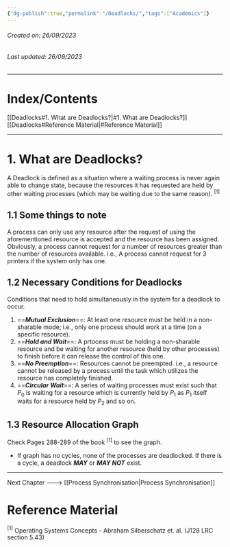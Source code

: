 ```yaml
---
{"dg-publish":true,"permalink":"/Deadlocks/","tags":["Academics"]}
---
```


###### Created on: 26/09/2023
###### Last updated: 26/09/2023

----
# Index/Contents
[[Deadlocks#1. What are Deadlocks?\|#1. What are Deadlocks?]]
[[Deadlocks#Reference Material\|#Reference Material]]

-----
# 1. What are Deadlocks?
A Deadlock is defined as a situation where a waiting process is never again able to change state, because the resources it has requested are held by other waiting processes (which may be waiting due to the same reason). $^{[1]}$
## 1.1 Some things to note
A process can only use any resource after the request of using the aforementioned resource is accepted and the resource has been assigned. Obviously, a process cannot request for a number of resources greater than the number of resources available. i.e., A process cannot request for 3 printers if the system only has one.
## 1.2 Necessary Conditions for Deadlocks
Conditions that need to hold simultaneously in the system for a deadlock to occur.
1. ==***Mutual Exclusion***==: At least one resource must be held in a non-sharable mode; i.e., only one process should work at a time (on a specific resource).
2. ==***Hold and Wait***==: A prtocess must be holding a non-sharable resource and be waiting for another resource (held by other processes) to finish before it can release the control of this one.
3. ==***No Preemption***==: Resources cannot be preempted. i.e., a resource cannot be released by a process until the task which utilizes the resource has completely finished.
4. ==***Circular Wait***==: A series of waiting processes must exist such that $P_0$ is waiting for a resource which is currently held by $P_1$ as $P_1$ itself waits for a resource held by $P_2$ and so on.
## 1.3 Resource Allocation Graph
Check Pages 288-289 of the book $^{[1]}$ to see the graph.
- If graph has no cycles, none of the processes are deadlocked. If there is a cycle, a deadlock ***MAY*** or ***MAY NOT*** exist.

---
Next Chapter ---> [[Process Synchronisation\|Process Synchronisation]]
# Reference Material
$^{[1]}$ Operating Systems Concepts - Abraham Silberschatz et. al. (J128 LRC section 5.43)

